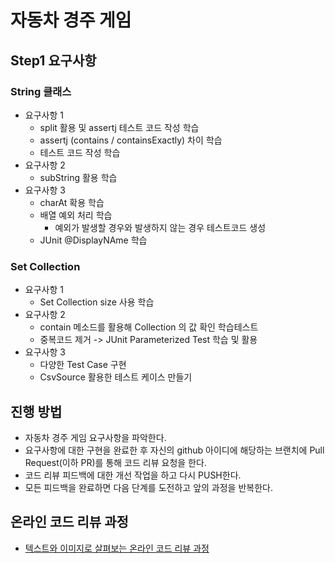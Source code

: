 # 자동차 경주 게임
## Step1 요구사항

### String 클래스 


* 요구사항 1
    + split 활용 및 assertj 테스트 코드 작성 학습
    + assertj (contains / containsExactly) 차이 학습
    + 테스트 코드 작성 학습
* 요구사항 2
    + subString 활용 학습
* 요구사항 3
    + charAt 확용 학습
    + 배열 예외 처리 학습
      - 예외가 발생할 경우와 발생하지 않는 경우 테스트코드 생성
    + JUnit @DisplayNAme 학습

### Set Collection

* 요구사항 1
    + Set Collection size 사용 학습
* 요구사항 2
    + contain 메소드를 활용해 Collection 의 값 확인 학습테스트
    + 중복코드 제거 -> JUnit Parameterized Test 학습 및 활용
* 요구사항 3
    + 다양한 Test Case 구현
    + CsvSource 활용한 테스트 케이스 만들기


## 진행 방법
* 자동차 경주 게임 요구사항을 파악한다.
* 요구사항에 대한 구현을 완료한 후 자신의 github 아이디에 해당하는 브랜치에 Pull Request(이하 PR)를 통해 코드 리뷰 요청을 한다.
* 코드 리뷰 피드백에 대한 개선 작업을 하고 다시 PUSH한다.
* 모든 피드백을 완료하면 다음 단계를 도전하고 앞의 과정을 반복한다.

## 온라인 코드 리뷰 과정
* [텍스트와 이미지로 살펴보는 온라인 코드 리뷰 과정](https://github.com/next-step/nextstep-docs/tree/master/codereview)
